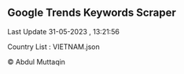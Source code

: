 

## Google Trends Keywords Scraper 
 
Last Update 31-05-2023 , 13:21:56

Country List :
VIETNAM.json



© Abdul Muttaqin 
